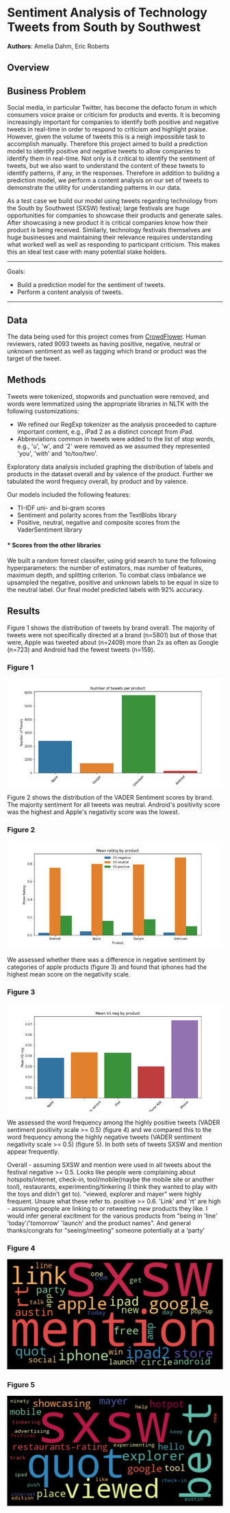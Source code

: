 # Sentiment Analysis of Technology Tweets from South by Southwest

**Authors**: Amelia Dahm, Eric Roberts

## Overview

## Business Problem

Social media, in particular Twitter, has become the defacto forum in which consumers voice praise or criticism for products and events.  It is becoming increasingly important for companies to identify both positive and negative tweets in real-time in order to respond to criticism and highlight praise.  However, given the volume of tweets this is a neigh impossible task to accomplish manually. Therefore this project aimed to build a prediction model to identify positive and negative tweets to allow companies to identify them in real-time. Not only is it critical to identify the sentiment of tweets, but we also want to understand the content of these tweets to identify patterns, if any, in the responses.  Therefore in addition to buildng a prediction model, we perform a content analysis on our set of tweets to demonstrate the utility for understanding patterns in our data.

As a test case we build our model using tweets regarding technology from the South by Southwest (SXSW) festival; large festivals are huge opportunities for companies to showcase their products and generate sales.  After showcasing a new product it is critical companies know how their product is being received.  Similarly, technology festivals themselves are huge businesses and maintaining their relevance requires understanding what worked well as well as responding to participant criticism.  This makes this an ideal test case with many potential stake holders.

***
Goals:
* Build a prediction model for the sentiment of tweets.
* Perform a content analysis of tweets.
***

## Data

The data being used for this project comes from [CrowdFlower](https://data.world/crowdflower/brands-and-product-emotions).  Human reviewers, rated 9093 tweets as having positive, negative, neutral or unknown sentiment as well as tagging which brand or product was the target of the tweet.

## Methods

Tweets were tokenized, stopwords and punctuation were removed, and words were lemmatized using the appropriate libraries in NLTK with the following customizations: 

* We refined our RegExp tokenizer as the analysis proceeded to capture important content, e.g., iPad 2 as a distinct concept from iPad.
* Abbreviations common in tweets were added to the list of stop words, e.g., 'u', 'w', and '2' were removed as we assumed they represented 'you', 'with' and 'to/too/two'.

Exploratory data analysis included graphing the distribution of labels and products in the dataset overall and by valence of the product.  Further we tabulated the word frequecy overall, by product and by valence.

Our models included the following features:
* TI-IDF uni- and bi-gram scores
* Sentiment and polarity scores from the TextBlobs library
* Positive, neutral, negative and composite scores from the VaderSentiment library
#### * Scores from the other libraries

We built a random forrest classifer, using grid search to tune the following hyperparameters: the number of estimators, max number of features, maximum depth, and splitting criterion.  To combat class imbalance we upsampled the negative, positive and unknown labels to be equal in size to the neutral label. Our final model predicted labels with 92% accuracy.

## Results

Figure 1 shows the distribution of tweets by brand overall.  The majority of tweets were not specifically directed at a brand (n=5801) but of those that were, Apple was tweeted about (n=2409) more than 2x as often as Google (n=723) and Android had the fewest tweets (n=159). 

### Figure 1
![Figure 1](./images/dist_tweets_by_prod.png)

Figure 2 shows the distribution of the VADER Sentiment scores by brand.  The majority sentiment for all tweets was neutral.  Android's positivity score was the highest and Apple's negativity score was the lowest. 

### Figure 2
![Figure 2](./images/mean_VS_sents_by_prod.png)

We assessed whether there was a difference in negative sentiment by categories of apple products (figure 3) and found that iphones had the highest mean score on the negativity scale.

### Figure 3
![Figure 3](./images/neg_apple_scores_by_subprod.png)

We assessed the word frequency among the highly positive tweets (VADER sentiment positivity scale >= 0.5) (figure 4) and we compared this to the word frequency among the highly negative tweets (VADER sentiment negativity scale >= 0.5) (figure 5).  In both sets of tweets SXSW and mention appear frequently.

Overall - assuming SXSW and mention were used in all tweets about the festival
negative >= 0.5. Looks like people were complaining about hotspots/internet, check-in, tool/mobile(maybe the mobile site or another tool), restaurants, experimenting/tinkering (I think they wanted to play with the toys and didn't get to). "viewed, explorer and mayer" were highly frequent. Unsure what these refer to.
positive >= 0.6. 'Link' and 'rt' are high - assuming people are linking to or retweeting new products they like. I would infer general excitment for the various products from "being in 'line' 'today'/'tomorrow' 'launch' and the product names". And general thanks/congrats for "seeing/meeting" someone potentially at a 'party'


### Figure 4
![Figure 4](./images/word_freq_high_pos.png)

### Figure 5
![Figure 5](./images/word_freq_high_neg.png)



